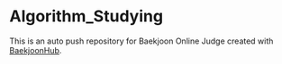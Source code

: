 # Algorithm_Studying
This is an auto push repository for Baekjoon Online Judge created with [BaekjoonHub](https://github.com/BaekjoonHub/BaekjoonHub).
